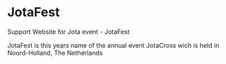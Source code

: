 JotaFest
========

Support Website for Jota event - JotaFest 

JotaFest is this years name of the annual event JotaCross wich is held in Noord-Holland, The Netherlands
